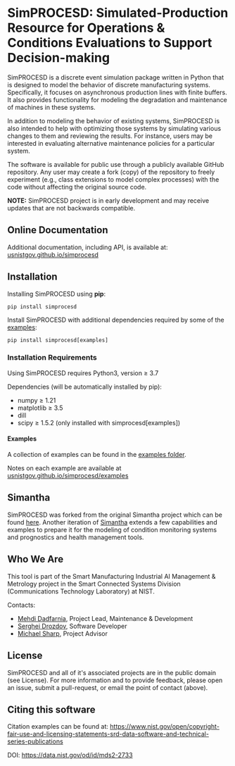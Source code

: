 # SimPROCESD: Simulated-Production Resource for Operations & Conditions Evaluations to Support Decision-making

SimPROCESD is a discrete event simulation package written in Python that is designed to model the behavior of discrete manufacturing systems. Specifically, it focuses on asynchronous production lines with finite buffers. It also provides functionality for modeling the degradation and maintenance of machines in these systems.

In addition to modeling the behavior of existing systems, SimPROCESD is also intended to help with optimizing those systems by simulating various changes to them and reviewing the results. For instance, users may be interested in evaluating alternative maintenance policies for a particular system.

The software is available for public use through a publicly available GitHub repository. Any user may create a fork (copy) of the repository to freely experiment (e.g., class extensions to model complex processes) with the code without affecting the original source code.

**NOTE:** SimPROCESD project is in early development and may receive updates that are not backwards compatible.

## Online Documentation

Additional documentation, including API, is available at: [usnistgov.github.io/simprocesd](https://usnistgov.github.io/simprocesd/)

## Installation

Installing SimPROCESD using **pip**:

```
pip install simprocesd
```

Install SimPROCESD with additional dependencies required by some of the [examples](/examples):

```
pip install simprocesd[examples]
```


### Installation Requirements
Using SimPROCESD requires Python3, version ≥ 3.7

Dependencies (will be automatically installed by pip):
- numpy ≥ 1.21
- matplotlib ≥ 3.5
- dill
- scipy ≥ 1.5.2 (only installed with simprocesd[examples])

#### Examples

A collection of examples can be found in the [examples folder](/examples).

Notes on each example are available at [usnistgov.github.io/simprocesd/examples](https://usnistgov.github.io/simprocesd/examples.html)


## Simantha
SimPROCESD was forked from the original Simantha project which can be found [here](https://github.com/m-hoff/simantha). Another iteration of [Simantha](https://github.com/usnistgov/simantha) extends a few capabilities and examples to prepare it for the modeling of condition monitoring systems and prognostics and health management tools.

 

## Who We Are
This tool is part of the Smart Manufacturing Industrial AI Management & Metrology project in the Smart Connected Systems Division (Communications Technology Laboratory) at NIST.

Contacts:
- [Mehdi Dadfarnia](https://www.nist.gov/people/mehdi-dadfarnia), Project Lead, Maintenance & Development
- [Serghei Drozdov](https://www.nist.gov/people/serghei-drozdov), Software Developer
- [Michael Sharp](https://www.nist.gov/people/michael-sharp), Project Advisor


## License
SimPROCESD and all of it's associated projects are in the public domain (see License). For more information and to provide feedback, please open an issue, submit a pull-request, or email the point of contact (above).


## Citing this software 
Citation examples can be found at: https://www.nist.gov/open/copyright-fair-use-and-licensing-statements-srd-data-software-and-technical-series-publications 

DOI: https://data.nist.gov/od/id/mds2-2733
